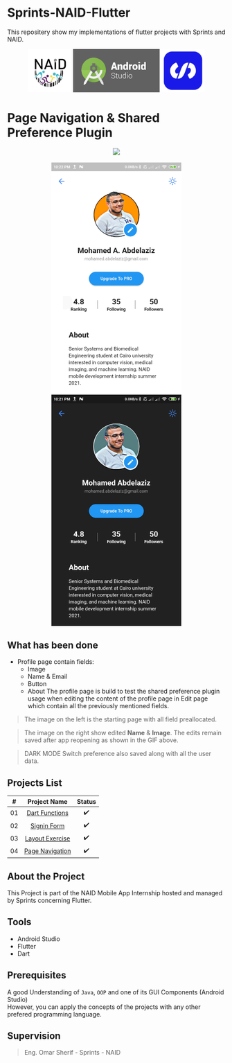 # Sprints-NAID-Flutter

 This repositery show my implementations of  flutter projects with Sprints and NAID.

<p align="center">
  <img src="images/naid.png" width="100" />
  <img src="images/android-studio-logo.png" width="200", height="100" />   
  <img src="images/sprints.png" width="100" />   
</p>
 


# Page Navigation & Shared Preference Plugin



<p align="center">
  <img src="images/shared_pref.gif" width="300" />
</p>


<p align="center">
  <img src="images/sharedpref1.jpg" width="300" />
  <img src="images/sharedpref2.jpg" width="300" />   
</p>

## What has been done 
- Profile page contain fields: 
    - Image
    - Name & Email
    - Button
    - About 
The profile page is build to test the shared preference plugin usage when editing the content of the profile page in Edit page which contain all the previously mentioned fields.

> The image on the left is the starting page with all field preallocated.

> The image on the right show edited **Name** & **Image**. The edits remain saved after app reopening as shown in the GIF above.

> DARK MODE Switch preference also saved along with all the user data.


## Projects List

|  # |                                       Project Name                                       |          Status          |
|:--:|:----------------------------------------------------------------------------------------:|:------------------------:|
| 01 | [Dart Functions](https://github.com/mohamed-abdelaziz721/flutter/tree/master/projects-readme/dart_functions) |    :heavy_check_mark:    |
| 02 |          [Signin Form](https://github.com/mohamed-abdelaziz721/flutter/tree/master/projects-readme/signin_form)          |    :heavy_check_mark:    |
| 03 |          [Layout Exercise](https://github.com/mohamed-abdelaziz721/flutter/tree/master/projects-readme/layout_exercise)              |    :heavy_check_mark:   
| 04 |          [Page Navigation](https://github.com/mohamed-abdelaziz721/flutter/tree/master/projects-readme/page_navigation)              |   :heavy_check_mark:    |


## About the Project

This Project is part of the NAID Mobile App Internship hosted and managed by Sprints concerning Flutter. 

## Tools 
- Android Studio
- Flutter 
- Dart

## Prerequisites
A good Understanding of `Java`, `OOP`  and one of its GUI Components (Android Studio)\
However, you can apply the concepts of the projects with any other prefered programming language.








## Supervision
> Eng. Omar Sherif - Sprints - NAID



